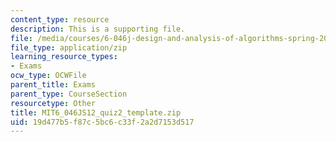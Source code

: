 ```yaml
---
content_type: resource
description: This is a supporting file.
file: /media/courses/6-046j-design-and-analysis-of-algorithms-spring-2012/19d477b5f87c5bc6c33f2a2d7153d517_MIT6_046JS12_quiz2_template.zip
file_type: application/zip
learning_resource_types:
- Exams
ocw_type: OCWFile
parent_title: Exams
parent_type: CourseSection
resourcetype: Other
title: MIT6_046JS12_quiz2_template.zip
uid: 19d477b5-f87c-5bc6-c33f-2a2d7153d517
---
```

